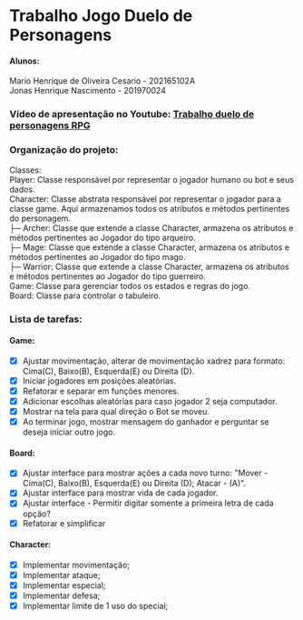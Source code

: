 
# Trabalho Jogo Duelo de Personagens

#### Alunos: <br/>
Mario Henrique de Oliveira Cesario - 202165102A <br/>
Jonas Henrique Nascimento - 201970024 <br/>


### Vídeo de apresentação no Youtube: [Trabalho duelo de personagens RPG](https://youtu.be/TI6iJ_1Yza0)


### Organização do projeto:
Classes: <br/>
Player: Classe responsável por representar o jogador humano ou bot e seus dados. <br/>
Character: Classe abstrata responsável por representar o jogador para a classe game. Aqui armazenamos todos os atributos e métodos pertinentes do personagem. <br/>
 ├─ Archer: Classe que extende a classe Character, armazena os atributos e métodos pertinentes ao Jogador do tipo arqueiro. <br/>
 ├─ Mage: Classe que extende a classe Character, armazena os atributos e métodos pertinentes ao Jogador do tipo mago. <br/>
 ├─ Warrior: Classe que extende a classe Character, armazena os atributos e métodos pertinentes ao Jogador do tipo guerreiro. <br/>
Game: Classe para gerenciar todos os estados e regras do jogo. <br/>
Board: Classe para controlar o tabuleiro. <br/>

### Lista de tarefas:
#### Game:
- [x] Ajustar movimentação, alterar de movimentação xadrez para formato: Cima(C), Baixo(B), Esquerda(E) ou Direita (D).
- [x] Iniciar jogadores em posições aleatórias.
- [x] Refatorar e separar em funções menores.
- [x] Adicionar escolhas aleatórias para caso jogador 2 seja computador.
- [x] Mostrar na tela para qual direção o Bot se moveu.
- [x] Ao terminar jogo, mostrar mensagem do ganhador e perguntar se deseja iniciar outro jogo.
#### Board:
- [x] Ajustar interface para mostrar ações a cada novo turno: "Mover - Cima(C), Baixo(B), Esquerda(E) ou Direita (D); Atacar - (A)".
- [x] Ajustar interface para mostrar vida de cada jogador.
- [x] Ajustar interface - Permitir digitar somente a primeira letra de cada opção?
- [x] Refatorar e simplificar
#### Character:
- [x] Implementar movimentação;
- [x] Implementar ataque;
- [x] Implementar especial;
- [x] Implementar defesa;
- [x] Implementar limite de 1 uso do special;
